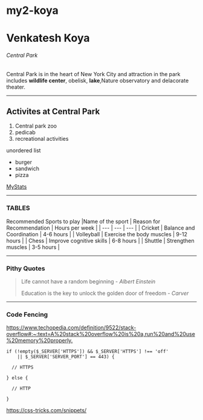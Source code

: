 # my2-koya
# Venkatesh Koya
###### Central Park
Central Park is in the heart of New York City and attraction in the park includes **wildlife center**, obelisk, **lake**,Nature observatory and delacorate theater.

---

## Activites at Central Park

1. Central park zoo
2. pedicab
3. recreational activities

unordered list

* burger
* sandwich
* pizza

[MyStats](MyStats.md)

---

### TABLES
Recommended Sports to play
|Name of the sport | Reason for Recommendation | Hours per week |
| ---              | ---                       | ---            |
| Cricket          | Balance and Coordination  | 4-6 hours      |
| Volleyball       | Exercise the body muscles | 9-12 hours     |
| Chess            | Improve cognitive skills  | 6-8 hours      |
| Shuttle          | Strengthen muscles        | 3-5 hours      |

---

### Pithy Quotes
> Life cannot have a random beginning - *Albert Einstein*
>
> Education is the key to unlock the golden door of freedom - *Carver*

---

### Code Fencing

<https://www.techopedia.com/definition/9522/stack-overflow#:~:text=A%20stack%20overflow%20is%20a,run%20and%20use%20memory%20properly.>

```
if (!empty($_SERVER['HTTPS']) && $_SERVER['HTTPS'] !== 'off'
    || $_SERVER['SERVER_PORT'] == 443) {

  // HTTPS

} else {

  // HTTP

}

```

<https://css-tricks.com/snippets/>